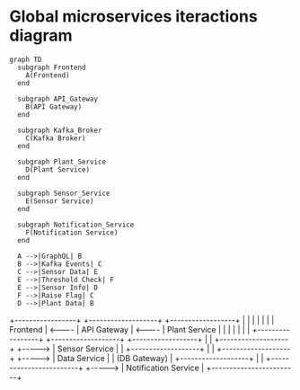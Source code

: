 # Global microservices iteractions diagram
```mermaid
graph TD
  subgraph Frontend
    A(Frontend)
  end

  subgraph API_Gateway
    B(API Gateway)
  end

  subgraph Kafka_Broker
    C(Kafka Broker)
  end

  subgraph Plant_Service
    D(Plant Service)
  end

  subgraph Sensor_Service
    E(Sensor Service)
  end

  subgraph Notification_Service
    F(Notification Service)
  end

  A -->|GraphQL| B
  B -->|Kafka Events| C
  C -->|Sensor Data| E
  E -->|Threshold Check| F
  E -->|Sensor Info| D
  F -->|Raise Flag| C
  D -->|Plant Data| B
```

+-----------------+       +-------------------+       +------------------+
|                 |       |                   |       |                  |
|   Frontend      | <---- |   API Gateway     | <---- |   Plant Service  |
|                 |       |                   |       |                  |
+-----------------+       +-------------------+       +------------------+
                             |
                             |       +-------------------+
                             +-----> |   Sensor Service  |
                             |       +-------------------+
                             |
                             |       +-------------------+
                             +-----> |   Data Service    |
                                     |   (DB Gateway)    |
                                     +-------------------+
                                     |
                                     |       +------------------------+
                                     +-----> | Notification Service   |
                                             +------------------------+